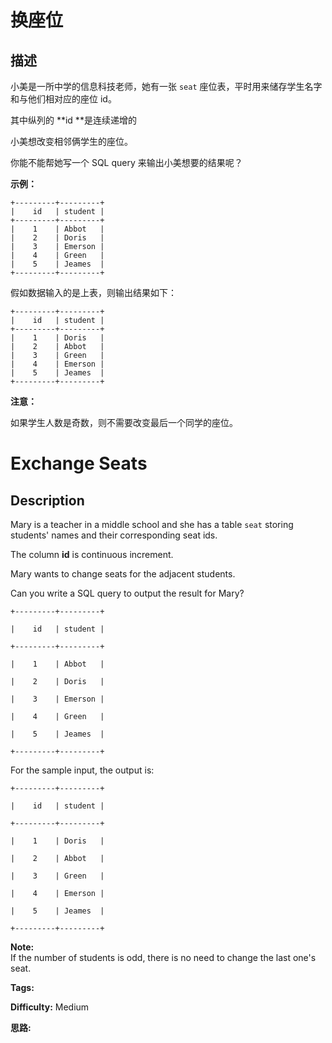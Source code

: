 # 换座位

## 描述

小美是一所中学的信息科技老师，她有一张 `seat` 座位表，平时用来储存学生名字和与他们相对应的座位 id。

其中纵列的  **id  **是连续递增的

小美想改变相邻俩学生的座位。

你能不能帮她写一个 SQL query 来输出小美想要的结果呢？



**示例：**

    
    
    +---------+---------+
    |    id   | student |
    +---------+---------+
    |    1    | Abbot   |
    |    2    | Doris   |
    |    3    | Emerson |
    |    4    | Green   |
    |    5    | Jeames  |
    +---------+---------+
    

假如数据输入的是上表，则输出结果如下：

    
    
    +---------+---------+
    |    id   | student |
    +---------+---------+
    |    1    | Doris   |
    |    2    | Abbot   |
    |    3    | Green   |
    |    4    | Emerson |
    |    5    | Jeames  |
    +---------+---------+

**注意：**

如果学生人数是奇数，则不需要改变最后一个同学的座位。



# Exchange Seats

## Description



Mary is a teacher in a middle school and she has a table `seat` storing students' names and their corresponding seat ids.

The column **id** is continuous increment.



Mary wants to change seats for the adjacent students.



Can you write a SQL query to output the result for Mary?



    
    
    +---------+---------+
    |    id   | student |
    +---------+---------+
    |    1    | Abbot   |
    |    2    | Doris   |
    |    3    | Emerson |
    |    4    | Green   |
    |    5    | Jeames  |
    +---------+---------+
    

For the sample input, the output is:



    
    
    +---------+---------+
    |    id   | student |
    +---------+---------+
    |    1    | Doris   |
    |    2    | Abbot   |
    |    3    | Green   |
    |    4    | Emerson |
    |    5    | Jeames  |
    +---------+---------+
    

**Note:**  
If the number of students is odd, there is no need to change the last one's seat.


**Tags:** 

**Difficulty:** Medium

**思路:**
